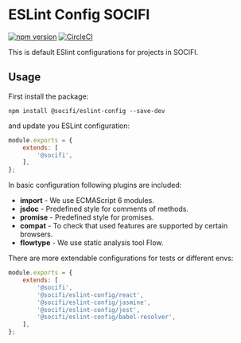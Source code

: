 # ESLint Config SOCIFI

[![npm version](https://badge.fury.io/js/%40socifi%2Feslint-config.svg)](https://badge.fury.io/js/%40socifi%2Feslint-config)
[![CircleCI](https://circleci.com/gh/socifi/eslint-config/tree/master.svg?style=shield)](https://circleci.com/gh/socifi/eslint-config/tree/master)


This is default ESlint configurations for projects in SOCIFI.

## Usage

First install the package:

```nodemon
npm install @socifi/eslint-config --save-dev
```

and update you ESLint configuration:

```javascript
module.exports = {
    extends: [
        '@socifi',
    ],
};

```

In basic configuration following plugins are included:

- **import** - We use ECMAScript 6 modules.
- **jsdoc** - Predefined style for comments of methods.
- **promise** - Predefined style for promises.
- **compat** - To check that used features are supported by certain browsers.
- **flowtype** - We use static analysis tool Flow.

There are more extendable configurations for tests or different envs:

```javascript
module.exports = {
    extends: [
        '@socifi',
        '@socifi/eslint-config/react',
        '@socifi/eslint-config/jasmine',
        '@socifi/eslint-config/jest',
        '@socifi/eslint-config/babel-resolver',
    ],
};
```
